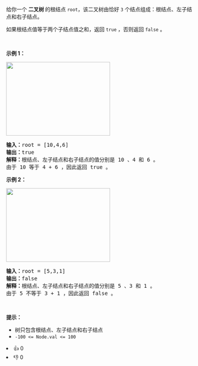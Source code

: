 <p>给你一个 <strong>二叉树 </strong>的根结点&nbsp;<code>root</code>，该二叉树由恰好&nbsp;<code>3</code>&nbsp;个结点组成：根结点、左子结点和右子结点。</p>

<p>如果根结点值等于两个子结点值之和，返回&nbsp;<code>true</code>&nbsp;，否则返回<em>&nbsp;</em><code>false</code> 。</p>

<p>&nbsp;</p>

<p><strong>示例 1：</strong></p>
<img alt="" src="https://assets.leetcode.com/uploads/2022/04/08/graph3drawio.png" style="width: 281px; height: 199px;" />
<pre>
<strong>输入：</strong>root = [10,4,6]
<strong>输出：</strong>true
<strong>解释：</strong>根结点、左子结点和右子结点的值分别是 10 、4 和 6 。
由于 10 等于 4 + 6 ，因此返回 true 。
</pre>

<p><strong>示例 2：</strong></p>
<img alt="" src="https://assets.leetcode.com/uploads/2022/04/08/graph3drawio-1.png" style="width: 281px; height: 199px;" />
<pre>
<strong>输入：</strong>root = [5,3,1]
<strong>输出：</strong>false
<strong>解释：</strong>根结点、左子结点和右子结点的值分别是 5 、3 和 1 。
由于 5 不等于 3 + 1 ，因此返回 false 。
</pre>

<p>&nbsp;</p>

<p><strong>提示：</strong></p>

<ul>
	<li>树只包含根结点、左子结点和右子结点</li>
	<li><code>-100 &lt;= Node.val &lt;= 100</code></li>
</ul>
<div><li>👍 0</li><li>👎 0</li></div>